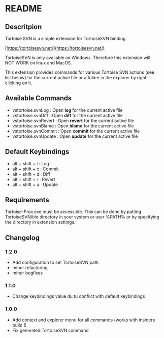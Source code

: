 # README
## Descritpion
Tortoise SVN is a simple extension for TortoiseSVN binding.

[https://tortoisesvn.net/](https://tortoisesvn.net/)

TortoiseSVN is only available on Windows.
Therefore this extension will NOT WORK on linux and MacOS.

This extension provides commands for various Tortoise SVN actions (see list below) for the
current active file or a folder in the explorer by right-clicking on it.

## Available Commands

* vstortoise.svnLog : Open __log__ for the current active file
* vstortoise.svnDiff : Open __diff__ for the current active file
* vstortoise.svnRevert : Open __revert__ for the current active file
* vstortoise.svnBlame : Open __blame__ for the current active file
* vstortoise.svnCommit : Open __commit__ for the current active file
* vstortoise.svnUpdate : Open __update__ for the current active file

## Default Keybindings

* alt + shift + l : Log
* alt + shift + c : Commit
* alt + shift + d : Diff
* alt + shift + r : Revert
* alt + shift + u : Update

## Requirements

Tortoise-Proc.exe must be accessible. This can be done by putting TortoiseSVN/bin directory in your system or user %PATH% or 
by specifying the directory in extension settings.

## Changelog

### 1.2.0
- Add configuration to set TortoiseSVN path
- minor refactoring
- minor bugfixes

### 1.1.0
- Change keybindings value du tu conflict with default keybindings

### 1.0.0

- Add context and explorer menu for all commands (works with insiders build !)
- Fix generated TortoiseSVN command